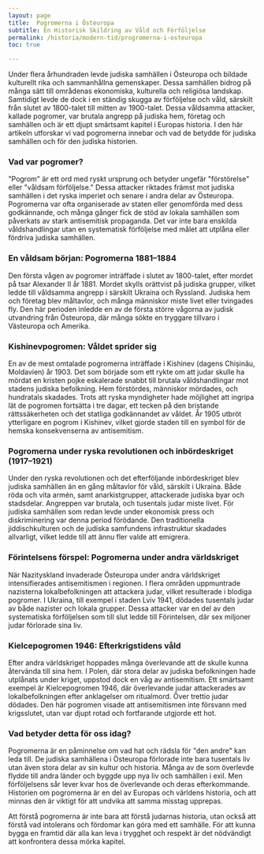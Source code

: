 ```yaml
---
layout: page
title:  Pogromerna i Östeuropa
subtitle: En Historisk Skildring av Våld och Förföljelse
permalink: /historia/modern-tid/progromerna-i-osteuropa
toc: true

---
```


Under flera århundraden levde judiska samhällen i Östeuropa och bildade kulturellt rika och sammanhållna gemenskaper. Dessa samhällen bidrog på många sätt till områdenas ekonomiska, kulturella och religiösa landskap. Samtidigt levde de dock i en ständig skugga av förföljelse och våld, särskilt från slutet av 1800-talet till mitten av 1900-talet. Dessa våldsamma attacker, kallade pogromer, var brutala angrepp på judiska hem, företag och samhällen och är ett djupt smärtsamt kapitel i Europas historia. I den här artikeln utforskar vi vad pogromerna innebar och vad de betydde för judiska samhällen och för den judiska historien.

### Vad var pogromer?

"Pogrom" är ett ord med ryskt ursprung och betyder ungefär "förstörelse" eller "våldsam förföljelse." Dessa attacker riktades främst mot judiska samhällen i det ryska imperiet och senare i andra delar av Östeuropa. Pogromerna var ofta organiserade av staten eller genomförda med dess godkännande, och många gånger fick de stöd av lokala samhällen som påverkats av stark antisemitisk propaganda. Det var inte bara enskilda våldshandlingar utan en systematisk förföljelse med målet att utplåna eller fördriva judiska samhällen.

### En våldsam början: Pogromerna 1881–1884

Den första vågen av pogromer inträffade i slutet av 1800-talet, efter mordet på tsar Alexander II år 1881. Mordet skylls orättvist på judiska grupper, vilket ledde till våldsamma angrepp i särskilt Ukraina och Ryssland. Judiska hem och företag blev måltavlor, och många människor miste livet eller tvingades fly. Den här perioden inledde en av de första större vågorna av judisk utvandring från Östeuropa, där många sökte en tryggare tillvaro i Västeuropa och Amerika.

### Kishinevpogromen: Våldet sprider sig

En av de mest omtalade pogromerna inträffade i Kishinev (dagens Chișinău, Moldavien) år 1903. Det som började som ett rykte om att judar skulle ha mördat en kristen pojke eskalerade snabbt till brutala våldshandlingar mot stadens judiska befolkning. Hem förstördes, människor mördades, och hundratals skadades. Trots att ryska myndigheter hade möjlighet att ingripa lät de pogromen fortsätta i tre dagar, ett tecken på den bristande rättssäkerheten och det statliga godkännandet av våldet. År 1905 utbröt ytterligare en pogrom i Kishinev, vilket gjorde staden till en symbol för de hemska konsekvenserna av antisemitism.

### Pogromerna under ryska revolutionen och inbördeskriget (1917–1921)

Under den ryska revolutionen och det efterföljande inbördeskriget blev judiska samhällen än en gång måltavlor för våld, särskilt i Ukraina. Både röda och vita armén, samt anarkistgrupper, attackerade judiska byar och stadsdelar. Angreppen var brutala, och tusentals judar miste livet. För judiska samhällen som redan levde under ekonomisk press och diskriminering var denna period förödande. Den traditionella jiddischkulturen och de judiska samfundens infrastruktur skadades allvarligt, vilket ledde till att ännu fler valde att emigrera.

### Förintelsens förspel: Pogromerna under andra världskriget

När Nazityskland invaderade Östeuropa under andra världskriget intensifierades antisemitismen i regionen. I flera områden uppmuntrade nazisterna lokalbefolkningen att attackera judar, vilket resulterade i blodiga pogromer. I Ukraina, till exempel i staden Lviv 1941, dödades tusentals judar av både nazister och lokala grupper. Dessa attacker var en del av den systematiska förföljelsen som till slut ledde till Förintelsen, där sex miljoner judar förlorade sina liv.

### Kielcepogromen 1946: Efterkrigstidens våld

Efter andra världskriget hoppades många överlevande att de skulle kunna återvända till sina hem. I Polen, där stora delar av judiska befolkningen hade utplånats under kriget, uppstod dock en våg av antisemitism. Ett smärtsamt exempel är Kielcepogromen 1946, där överlevande judar attackerades av lokalbefolkningen efter anklagelser om ritualmord. Över trettio judar dödades. Den här pogromen visade att antisemitismen inte försvann med krigsslutet, utan var djupt rotad och fortfarande utgjorde ett hot.

### Vad betyder detta för oss idag?

Pogromerna är en påminnelse om vad hat och rädsla för "den andre" kan leda till. De judiska samhällena i Östeuropa förlorade inte bara tusentals liv utan även stora delar av sin kultur och historia. Många av de som överlevde flydde till andra länder och byggde upp nya liv och samhällen i exil. Men förföljelsens sår lever kvar hos de överlevande och deras efterkommande. Historien om pogromerna är en del av Europas och världens historia, och att minnas den är viktigt för att undvika att samma misstag upprepas.

Att förstå pogromerna är inte bara att förstå judarnas historia, utan också att förstå vad intolerans och fördomar kan göra med ett samhälle. För att kunna bygga en framtid där alla kan leva i trygghet och respekt är det nödvändigt att konfrontera dessa mörka kapitel.